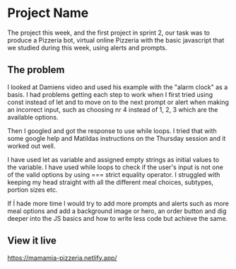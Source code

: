 # Project Name

The project this week, and the first project in sprint 2, our task was to produce a Pizzeria bot, virtual online Pizzeria with the basic javascript that we studied during this week, using alerts and prompts. 

## The problem

I looked at Damiens video and used his example with the "alarm clock" as a basis. I had problems getting each step to work when I first tried using const instead of let and to move on to the next prompt or alert when making an incorrect input, such as choosing nr 4 instead of 1, 2, 3 which are the available options. 

Then I googled and got the response to use while loops. I tried that with some google help and Matildas instructions on the Thursday session and it worked out well. 

I have used let as variable and assigned empty strings as initial values to the variable. I have used while loops to check if the user's input is not one of the valid options by using === strict equality operator. I struggled with keeping my head straight with all the different meal choices, subtypes, portion sizes etc. 
  
If  Í hade more time I would try to add more prompts and alerts such as more meal options and add a background image or hero, an order button and dig deeper into the JS basics and how to write less code but achieve the same. 

## View it live

https://mamamia-pizzeria.netlify.app/